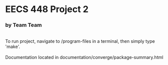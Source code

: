 # EECS 448 Project 2
### by Team Team
<br>
To run project, navigate to /program-files in a terminal, then simply type 'make'.
<br><br>
Documentation located in documentation/converge/package-summary.html
